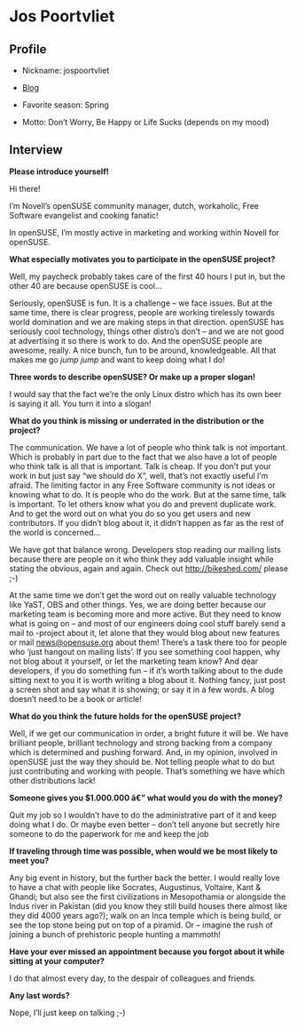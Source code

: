 # Jos Poortvliet

## Profile

* Nickname:	 jospoortvliet
* [Blog](http://blog.jospoortvliet.com/)

* Favorite season:	Spring
* Motto:	Don’t Worry, Be Happy or Life Sucks (depends on my mood)

## Interview

**Please introduce yourself!**

Hi there!

I’m Novell’s openSUSE community manager, dutch, workaholic, Free Software evangelist and cooking fanatic!

In openSUSE, I’m mostly active in marketing and working within Novell for openSUSE. 


**What especially motivates you to participate in the openSUSE project?**

Well, my paycheck probably takes care of the first 40 hours I put in, but the other 40 are because openSUSE is cool…

Seriously, openSUSE is fun. It is a challenge – we face issues. But at the same time, there is clear progress, people are working tirelessly towards world domination and we are making steps in that direction. openSUSE has seriously cool technology, things other distro’s don’t – and we are not good at advertising it so there is work to do. And the openSUSE people are awesome, really. A nice bunch, fun to be around, knowledgeable. All that makes me go *jump jump* and want to keep doing what I do!


**Three words to describe openSUSE? Or make up a proper slogan!**

I would say that the fact we’re the only Linux distro which has its own beer is saying it all. You turn it into a slogan!


**What do you think is missing or underrated in the distribution or the project?**

The communication. We have a lot of people who think talk is not important. Which is probably in part due to the fact that we also have a lot of people who think talk is all that is important. Talk is cheap. If you don’t put your work in but just say “we should do X”, well, that’s not exactly useful I’m afraid. The limiting factor in any Free Software community is not ideas or knowing what to do. It is people who do the work. But at the same time, talk is important. To let others know what you do and prevent duplicate work. And to get the word out on what you do so you get users and new contributors. If you didn’t blog about it, it didn’t happen as far as the rest of the world is concerned…

We have got that balance wrong. Developers stop reading our mailing lists because there are people on it who think they add valuable insight while stating the obvious, again and again. Check out http://bikeshed.com/ please ;-)

At the same time we don’t get the word out on really valuable technology like YaST, OBS and other things. Yes, we are doing better because our marketing team is becoming more and more active. But they need to know what is going on – and most of our engineers doing cool stuff barely send a mail to -project about it, let alone that they would blog about new features or mail news@opensuse.org about them! There’s a task there too for people who ‘just hangout on mailing lists’. If you see something cool happen, why not blog about it yourself, or let the marketing team know? And dear developers, if you do something fun – if it’s worth talking about to the dude sitting next to you it is worth writing a blog about it. Nothing fancy, just post a screen shot and say what it is showing; or say it in a few words. A blog doesn’t need to be a book or article!


**What do you think the future holds for the openSUSE project?**

Well, if we get our communication in order, a bright future it will be. We have brilliant people, brilliant technology and strong backing from a company which is determined and pushing forward. And, in my opinion, involved in openSUSE just the way they should be. Not telling people what to do but just contributing and working with people. That’s something we have which other distributions lack!


**Someone gives you $1.000.000 â€” what would you do with the money?**

Quit my job so I wouldn’t have to do the administrative part of it and keep doing what I do. Or maybe even better – don’t tell anyone but secretly hire someone to do the paperwork for me and keep the job


**If traveling through time was possible, when would we be most likely to meet you?**

Any big event in history, but the further back the better. I would really love to have a chat with people like Socrates, Augustinus, Voltaire, Kant & Ghandi; but also see the first civilizations in Mesopothamia or alongside the Indus river in Pakistan (did you know they still build houses there almost like they did 4000 years ago?); walk on an Inca temple which is being build, or see the top stone being put on top of a piramid. Or – imagine the rush of joining a bunch of prehistoric people hunting a mammoth!


**Have your ever missed an appointment because you forgot about it while sitting at your computer?**

I do that almost every day, to the despair of colleagues and friends.


**Any last words?**

Nope, I’ll just keep on talking ;-)